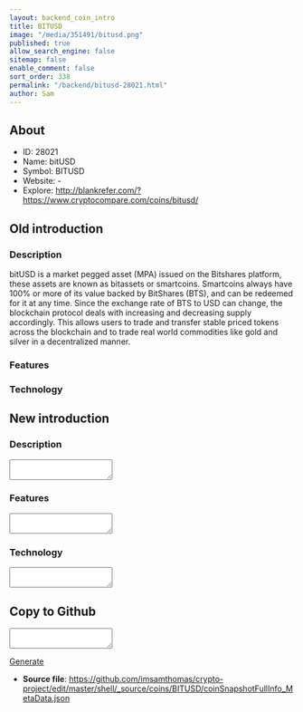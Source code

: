 ```yaml
---
layout: backend_coin_intro
title: BITUSD
image: "/media/351491/bitusd.png"
published: true
allow_search_engine: false
sitemap: false
enable_comment: false
sort_order: 338
permalink: "/backend/bitusd-28021.html"
author: Sam
---
```


## About

- ID: 28021
- Name: bitUSD
- Symbol: BITUSD
- Website: -
- Explore: http://blankrefer.com/?https://www.cryptocompare.com/coins/bitusd/


## Old introduction

### Description

<p><span>bitUSD is a market pegged asset (MPA) issued on the Bitshares platform, these assets are known as bitassets or smartcoins. Smartcoins always have 1</span><span>00% or more of its value backed by BitShares (BTS), and can be redeemed for it at any time. Since the exchange rate of BTS to USD can change, the blockchain protocol deals with increasing and decreasing supply accordingly. This allows users to trade and transfer stable priced tokens across the blockchain and to trade real world commodities like gold and silver in a decentralized manner.</span></p>

### Features


### Technology




## New introduction


### Description
<textarea id="meta_description" name="description"></textarea>

### Features
<textarea id="meta_features" name="features"></textarea>

### Technology
<textarea id="meta_technology" name="technology"></textarea>


## Copy to Github

<textarea id="coinsnapshotfullinfo_metadata"></textarea>

<a href="#gen" onclick="generateMetaDatJson()">Generate</a>

- **Source file**: <a href="https://github.com/imsamthomas/crypto-project/edit/master/shell/_source/coins/BITUSD/coinSnapshotFullInfo_MetaData.json">https://github.com/imsamthomas/crypto-project/edit/master/shell/_source/coins/BITUSD/coinSnapshotFullInfo_MetaData.json</a>

